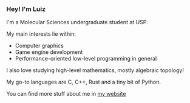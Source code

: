 ### Hey! I'm Luiz

I'm a Molecular Sciences undergraduate student at USP.

My main interests lie within:

- Computer graphics
- Game engine development
- Performance-oriented low-level programming in general

I also love studying high-level mathematics, mostly algebraic topology!

My go-to languages are C, C++, Rust and a tiny bit of Python.

You can find more stuff about me in [my website](https://luizmugnaini.github.io)
